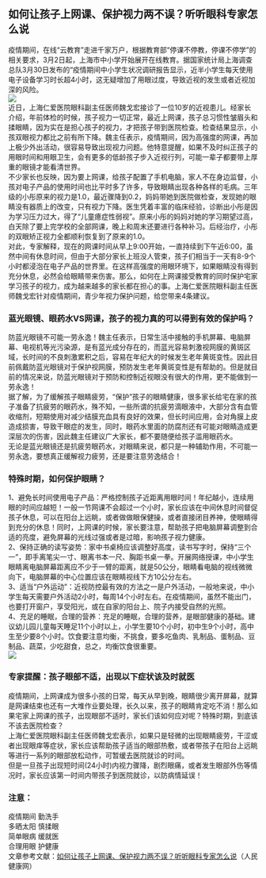 ## 如何让孩子上网课、保护视力两不误？听听眼科专家怎么说  
疫情期间，在线“云教育”走进千家万户，根据教育部“停课不停教，停课不停学”的相关要求，3月2日起，上海市中小学开始展开在线教育。据国家统计局上海调查总队3月30日发布的“疫情期间中小学生状况调研报告显示，近半小学生每天使用电子设备学习时长超4小时，这无疑增加了用眼过度，导致近视的发生或者近视加深的风险。  
![](http://cdncms.v-keep.cn/wp-content/uploads/2020/04/dvsd.jpg)  
近日，上海仁爱医院眼科副主任医师魏戈宏接诊了一位10岁的近视患儿。经家长介绍，年前体检的时候，孩子视力一切正常，最近上网课，孩子总习惯性皱眉头和揉眼睛，因为实在是担心孩子的视力，才把孩子带到医院检查。检查结果显示，小孩双眼视力都比之前有所下降。魏主任表示，疫情期间，因为高强度的网课，再加上极少外出活动，很容易导致出现视力问题。他特意提醒，如果不及时纠正孩子的用眼时间和用眼卫生，会有更多的低龄孩子步入近视行列，可能一辈子都要带上厚重的眼镜才能看清世界。  
不少家长也反映，因为要上网课，给孩子配置了手机电脑，家人不在身边监督，小孩对电子产品的使用时间也比平时多了许多，导致眼睛出现各种各样的毛病。三年级的小彤原来的视力是1.0，最近骤降到0.2，妈妈带她到医院做检查，发现她的眼睛没有器质上的改变，只有视力下降。医生凭着丰富的临床经验，诊断出小彤是因为学习压力过大，得了“儿童癔症性弱视”。原来小彤的妈妈对她的学习期望过高，白天除了要上完学校的全部网课，晚上和周末还要进行各种补习。后经治疗，小彤的双眼矫正视力全都顺利恢复到了原来的1.0。  
对此，专家解释，现在的网课时间从早上9:00开始，一直持续到下午近6:00，虽然中间有休息时间，但由于大部分家长上班没人管束，孩子们相当于一天有8-9个小时都浸泡在电子产品的世界里。在这样高强度的用眼环境下，如果眼睛没有得到充分休息，必然会给眼睛带来伤害。那么，如何在上网课接受教育的同时保护宅家学习孩子的视力，成为越来越多的家长都在担心的事。上海仁爱医院眼科副主任医师魏戈宏针对疫情期间，青少年视力保护问题，给您带来4条建议。  
### 蓝光眼镜、眼药水VS网课，孩子的视力真的可以得到有效的保护吗？  
防蓝光眼镜不可能一劳永逸！魏主任表示，日常生活中接触的手机屏幕、电脑屏幕、电视机等光污染源，是有蓝光成分存在的，而蓝光容易刺激视网膜的黄斑区域，长时间的不良刺激累积之后，容易在年纪大的时候发生老年黄斑变性。因此目前佩戴防蓝光眼镜对于保护视网膜，预防发生老年黄斑变性是有帮助的。但是就目前的情况来说，防蓝光眼镜对于预防和控制近视眼没有很大的作用，更不能做到一劳永逸！  
据了解，为了缓解孩子眼睛疲劳，“保护”孩子的眼睛健康，很多家长给宅在家的孩子准备了抗疲劳的眼药水，殊不知，一些所谓的抗疲劳滴眼液中，大部分含有血管收缩剂，短期使用对减少结膜充血具有良好的效果，但长时间应用，会对角膜上皮造成损害，导致干眼症的发生，同时，眼药水里面的防腐剂还有可能对眼睛造成更深层次的伤害，因此魏主任建议广大家长，都不要随便给孩子滥用眼药水。  
无论是蓝光眼镜还是抗疲劳眼药水，对眼睛来说，都只是一种辅助作用，不可能一劳永逸，要想真正缓解视力疲劳，还是要注意劳逸结合！  
### 特殊时期，如何保护眼睛？  
1、避免长时间使用电子产品：严格控制孩子近距离用眼时间！年纪越小，连续用眼的时间应越短！一般一节网课不会超过一个小时，家长应该在中间休息时间督促孩子休息，可以在阳台上远眺，或者做做眼保健操，或者直接闭目养神，使眼睛得到充分的休息！同时，上网课的时候，家长要注意，帮助孩子把电脑屏幕调整到合适的亮度，避免屏幕的光线过强或者是过暗，影响孩子视力健康。  
2、保持正确的读写姿势：家中书桌椅应该调整好高度，读书写字时，保持“三个一”，即手离笔尖一寸、眼离书本一尺、胸距书桌一拳。开展网络授课，中小学生眼睛离电脑屏幕距离应不少于一臂的距离，就是50公分，眼睛看电脑的视线微微向下，电脑屏幕的中心位置应该在眼睛视线下方10公分左右。  
3、适当“户外运动”：近视防控最有效的方法之一是户外活动，一般地来说，中小学生每天需要户外活动2小时，每周14个小时左右。在疫情期间，虽然不能出门，也要打开窗户，享受阳光，或在自家的阳台上、院子内接受自然的光照。  
4、充足的睡眠，合理的营养：充足的睡眠，合理的营养，是眼部健康的基础。建议幼儿园儿童每天睡足11个小时以上，小学生要10个小时，初中生9个小时，高中生至少要8个小时。饮食要注意均衡，不挑食，要多吃鱼肉、乳制品、蛋制品、豆制品、蔬菜，少吃甜食，总之，均衡饮食很重要。  
![](http://cdncms.v-keep.cn/wp-content/uploads/2020/04/u3210933442472028170fm11gp0.jpg)  
### 专家提醒：孩子眼部不适，出现以下症状该及时就医  
疫情期间，上网课成为很多小孩的日常，每天从早到晚，眼睛很少离开屏幕，就算是网课结束也还有一大堆作业要处理，长久以来，孩子的眼睛肯定吃不消！那么如果宅家上网课的孩子，出现眼部不适时，家长们该如何应对呢？特殊时期，到底该不该去医院检查？  
上海仁爱医院眼科副主任医师魏戈宏表示，如果只是轻微的出现眼睛疲劳，干涩或者出现眼痒等症状，家长应该帮助孩子适当的眼部热敷，或者带孩子在阳台上远眺等进行一系列的眼部放松动作，可暂缓去医院就诊的时间。  
但是一旦孩子出现短时间(24小时)内视力骤降，剧烈眼痛，或者发生眼部外伤等情况时，家长应该第一时间内带孩子到医院就诊，以防病情延误！  
### 注意：  
疫情期间 勤洗手  
多晒太阳 慎揉眼  
简单眼病 缓就医  
合理用眼 护健康  
文章参考文献：<a href="http://sh.people.com.cn/n2/2020/0404/c134768-33927822.html">如何让孩子上网课、保护视力两不误？听听眼科专家怎么说</a>（人民健康网）  
